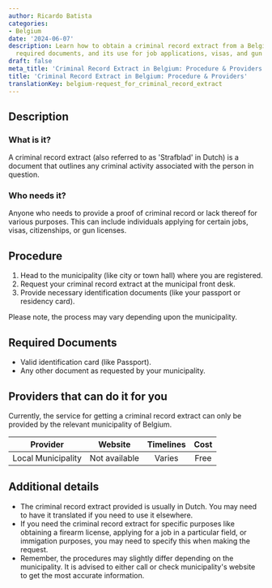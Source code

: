 ```yaml
---
author: Ricardo Batista
categories:
- Belgium
date: '2024-06-07'
description: Learn how to obtain a criminal record extract from a Belgian municipality,
  required documents, and its use for job applications, visas, and gun licenses.
draft: false
meta_title: 'Criminal Record Extract in Belgium: Procedure & Providers'
title: 'Criminal Record Extract in Belgium: Procedure & Providers'
translationKey: belgium-request_for_criminal_record_extract
---
```



## Description
### What is it?
A criminal record extract (also referred to as 'Strafblad' in Dutch) is a document that outlines any criminal activity associated with the person in question.

### Who needs it?
Anyone who needs to provide a proof of criminal record or lack thereof for various purposes. This can include individuals applying for certain jobs, visas, citizenships, or gun licenses.

## Procedure

1. Head to the municipality (like city or town hall) where you are registered.
2. Request your criminal record extract at the municipal front desk.
3. Provide necessary identification documents (like your passport or residency card).

Please note, the process may vary depending upon the municipality.

## Required Documents

- Valid identification card (like Passport). 
- Any other document as requested by your municipality.

## Providers that can do it for you

Currently, the service for getting a criminal record extract can only be provided by the relevant municipality of Belgium.

| Provider        |     Website     |     Timelines    |       Cost      |
| --------------- | --------------- |  :-------------: | :-------------: |
| Local Municipality |  Not available|   Varies         |     Free     |

## Additional details

- The criminal record extract provided is usually in Dutch. You may need to have it translated if you need to use it elsewhere.
- If you need the criminal record extract for specific purposes like obtaining a firearm license, applying for a job in a particular field, or immigation purposes, you may need to specify this when making the request.
- Remember, the procedures may slightly differ depending on the municipality. It is advised to either call or check municipality's website to get the most accurate information.